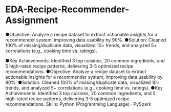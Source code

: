 # EDA-Recipe-Recommender-Assignment
●Objective: Analyze a recipe dataset to extract actionable insights for a recommender system, improving data usability by 90%.
●Solution: Cleaned 100% of missing/duplicate data, visualized 10+ trends, and analyzed 5+ correlations (e.g., cooking time vs. ratings).

●Key Achievements: Identified 3 top cuisines, 20 common ingredients, and 5 high-rated recipe patterns, delivering 3-5 optimized recipe recommendations.
●Objective: Analyze a recipe dataset to extract actionable insights for a recommender system, improving data usability by 90%. ●Solution: Cleaned 100% of missing/duplicate data, visualized 10+ trends, and analyzed 5+ correlations (e.g., cooking time vs. ratings). ●Key Achievements: Identified 3 top cuisines, 20 common ingredients, and 5 high-rated recipe patterns, delivering 3-5 optimized recipe recommendations.
Skills: Python (Programming Language) · PySpark
